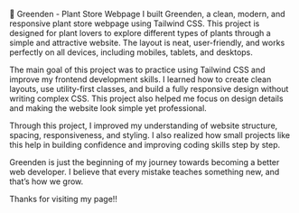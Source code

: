 🌿 Greenden - Plant Store Webpage
I built Greenden, a clean, modern, and responsive plant store webpage using Tailwind CSS. This project is designed for plant lovers to explore different types of plants through a simple and attractive website. The layout is neat, user-friendly, and works perfectly on all devices, including mobiles, tablets, and desktops.

The main goal of this project was to practice using Tailwind CSS and improve my frontend development skills. I learned how to create clean layouts, use utility-first classes, and build a fully responsive design without writing complex CSS. This project also helped me focus on design details and making the website look simple yet professional.

Through this project, I improved my understanding of website structure, spacing, responsiveness, and styling. I also realized how small projects like this help in building confidence and improving coding skills step by step.

Greenden is just the beginning of my journey towards becoming a better web developer. I believe that every mistake teaches something new, and that’s how we grow.

Thanks for visiting my page!!
